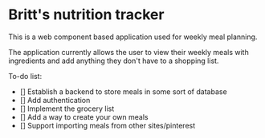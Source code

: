 # Britt's nutrition tracker

This is a web component based application used for weekly meal planning.

The application currently allows the user to view their weekly meals with ingredients and add anything they don't have to a shopping list.

To-do list:
- [] Establish a backend to store meals in some sort of database
- [] Add authentication
- [] Implement the grocery list
- [] Add a way to create your own meals
- [] Support importing meals from other sites/pinterest
